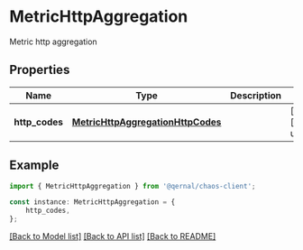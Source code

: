 # MetricHttpAggregation

Metric http aggregation

## Properties

Name | Type | Description | Notes
------------ | ------------- | ------------- | -------------
**http_codes** | [**MetricHttpAggregationHttpCodes**](MetricHttpAggregationHttpCodes.md) |  | [optional] [default to undefined]

## Example

```typescript
import { MetricHttpAggregation } from '@qernal/chaos-client';

const instance: MetricHttpAggregation = {
    http_codes,
};
```

[[Back to Model list]](../README.md#documentation-for-models) [[Back to API list]](../README.md#documentation-for-api-endpoints) [[Back to README]](../README.md)
